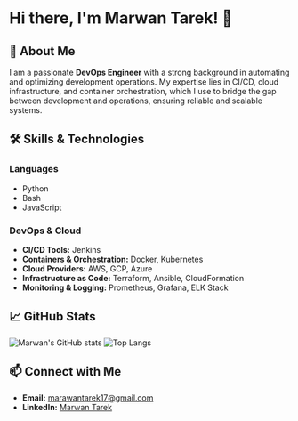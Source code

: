 # Hi there, I'm Marwan Tarek! 👋


## 🚀 About Me

I am a passionate **DevOps Engineer** with a strong background in automating and optimizing development operations. My expertise lies in CI/CD, cloud infrastructure, and container orchestration, which I use to bridge the gap between development and operations, ensuring reliable and scalable systems.

## 🛠️ Skills & Technologies

### Languages
- Python
- Bash
- JavaScript

### DevOps & Cloud
- **CI/CD Tools:** Jenkins
- **Containers & Orchestration:** Docker, Kubernetes
- **Cloud Providers:** AWS, GCP, Azure
- **Infrastructure as Code:** Terraform, Ansible, CloudFormation
- **Monitoring & Logging:** Prometheus, Grafana, ELK Stack


## 📈 GitHub Stats

![Marwan's GitHub stats](https://github-readme-stats.vercel.app/api?username=marwantarek11&show_icons=true&theme=radical)
![Top Langs](https://github-readme-stats.vercel.app/api/top-langs/?username=marwantarek11&layout=compact&theme=radical)


## 📫 Connect with Me

- **Email:** [marawantarek17@gmail.com](mailto:marawantarek17@gmail.com)
- **LinkedIn:** [Marwan Tarek](https://www.linkedin.com/in/marwan-tarek-13034627a)
